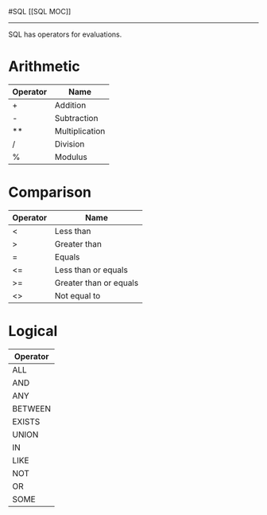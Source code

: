 #SQL 
[[SQL MOC]]
-- --

SQL has operators for evaluations.

# Arithmetic

| Operator | Name           |
| -------- | -------------- |
| +        | Addition       |
| -        | Subtraction    |
| **       | Multiplication |
| /        | Division       |
| %        | Modulus        |

# Comparison

| Operator | Name                   |
| -------- | ---------------------- |
| <        | Less than              |
| \>       | Greater than           |
| =        | Equals                 |
| <=       | Less than or equals    |
| \>=      | Greater than or equals |
| <>       | Not equal to           |

# Logical

| Operator    |
| ----------- |
| ALL         |
| AND         |
| ANY         |
| BETWEEN<br> |
| EXISTS      |
| UNION       |
| IN          |
| LIKE        |
| NOT         |
| OR          |
| SOME        |

